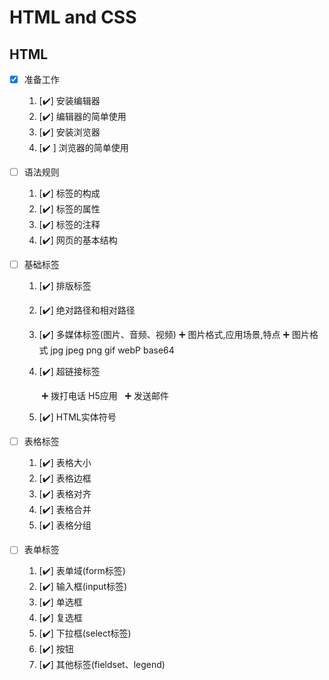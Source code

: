 # HTML and CSS

## HTML

+ [x] 准备工作

    1. [✔️]  安装编辑器
    2. [✔️]  编辑器的简单使用
    3. [✔️]  安装浏览器
    4. [✔️ ]  浏览器的简单使用

+ [ ] 语法规则

    1. [✔️]  标签的构成
    2. [✔️]  标签的属性
    3. [✔️]  标签的注释
    4. [✔️]  网页的基本结构

+ [ ] 基础标签

    1. [✔️]  排版标签

    2. [✔️]  绝对路径和相对路径

    3. [✔️]  多媒体标签(图片、音频、视频)
              :heavy_plus_sign:  图片格式,应用场景,特点
              :heavy_plus_sign:  图片格式   jpg jpeg png gif webP base64
          
    4. [✔️]  超链接标签

          ​     :heavy_plus_sign:  拨打电话 H5应用
          ​    ​ :heavy_plus_sign:  发送邮件

    5. [✔️]  HTML实体符号

+ [ ] 表格标签

    1. [✔️]  表格大小
    2. [✔️]  表格边框
    3. [✔️]  表格对齐
    4. [✔️]  表格合并
    5. [✔️]  表格分组

+ [ ] 表单标签

    1. [✔️]  表单域(form标签)
    2. [✔️]  输入框(input标签)
    3. [✔️]  单选框
    4. [✔️]  复选框
    5. [✔️]  下拉框(select标签)
    6. [✔️]  按钮
    7. [✔️]  其他标签(fieldset、legend)

